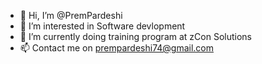 - 👋 Hi, I’m @PremPardeshi
- 👀 I’m interested in Software devlopment
- 🌱 I’m currently doing training program at zCon Solutions 
- 📫 Contact me on prempardeshi74@gmail.com

<!---
PremPardeshi/PremPardeshi is a ✨ special ✨ repository because its `README.md` (this file) appears on your GitHub profile.
You can click the Preview link to take a look at your changes.
--->
